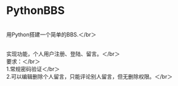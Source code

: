 # PythonBBS
<br>用Python搭建一个简单的BBS.＜/br＞

<br>实现功能，个人用户注册、登陆、留言。＜/br＞
<br>要求：＜/br＞
<br>1.常规密码验证＜/br＞
<br>2.可以编辑删除个人留言，只能评论别人留言，但无删除权限。＜/br＞
